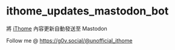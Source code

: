 # ithome_updates_mastodon_bot
將 [iThome](https://www.ithome.com.tw/) 內容更新自動發送至 Mastodon

Follow me @ https://g0v.social/@unofficial_ithome
